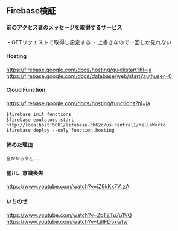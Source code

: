 ## Firebase検証
#### 前のアクセス者のメッセージを取得するサービス
・GETリクエストで取得し設定する
・上書きなので一回しか見れない

#### Hosting
https://firebase.google.com/docs/hosting/quickstart?hl=ja
https://firebase.google.com/docs/database/web/start?authuser=0

#### Cloud Function
https://firebase.google.com/docs/hosting/functions?hl=ja

```
$firebase init functions
$firebase emulators:start
http://localhost:5001/lifebase-3b62c/us-central1/helloWorld
$firebase deploy --only function,hosting
```

#### 諦めた理由
```
金かかるやん...
```

#### 星川、意識喪失
https://www.youtube.com/watch?v=iZ9kKx7V_zA

#### いちのせ
https://www.youtube.com/watch?v=ZbTZTu7u1VQ
https://www.youtube.com/watch?v=LjIIFD5xw1w
